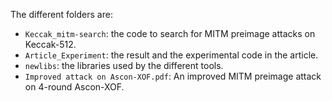 The different folders are:
- `Keccak_mitm-search`: the code to search for MITM preimage attacks on Keccak-512.
- `Article_Experiment`: the result and the experimental code in the article.
- `newlibs`: the libraries used by the different tools. 
- `Improved attack on Ascon-XOF.pdf`: An improved MITM preimage attack on 4-round Ascon-XOF.
